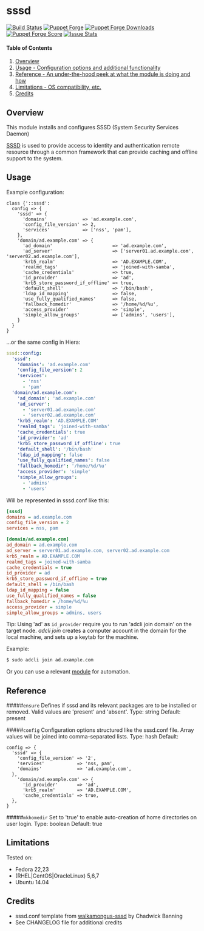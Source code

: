# sssd

[![Build Status](https://travis-ci.org/sgnl05/sgnl05-sssd.svg)](https://travis-ci.org/sgnl05/sgnl05-sssd)
[![Puppet Forge](https://img.shields.io/puppetforge/v/sgnl05/sssd.svg)](https://forge.puppetlabs.com/sgnl05/sssd)
[![Puppet Forge Downloads](https://img.shields.io/puppetforge/dt/sgnl05/sssd.svg)](https://forge.puppetlabs.com/sgnl05/sssd)
[![Puppet Forge Score](https://img.shields.io/puppetforge/f/sgnl05/sssd.svg)](https://forge.puppetlabs.com/sgnl05/sssd/scores)
[![Issue Stats](http://issuestats.com/github/sgnl05/sgnl05-sssd/badge/pr?style=flat)](http://issuestats.com/github/sgnl05/sgnl05-sssd)

#### Table of Contents

1. [Overview](#overview)
2. [Usage - Configuration options and additional functionality](#usage)
3. [Reference - An under-the-hood peek at what the module is doing and how](#reference)
4. [Limitations - OS compatibility, etc.](#limitations)
5. [Credits](#credits)

## Overview

This module installs and configures SSSD (System Security Services Daemon)

[SSSD][0] is used to provide access to identity and authentication remote resource through a common framework that can provide caching and offline support to the system.

## Usage

Example configuration:

```puppet
class {'::sssd':
  config => {
    'sssd' => {
      'domains'             => 'ad.example.com',
      'config_file_version' => 2,
      'services'            => ['nss', 'pam'],
    },
    'domain/ad.example.com' => {
      'ad_domain'                      => 'ad.example.com',
      'ad_server'                      => ['server01.ad.example.com', 'server02.ad.example.com'],
      'krb5_realm'                     => 'AD.EXAMPLE.COM',
      'realmd_tags'                    => 'joined-with-samba',
      'cache_credentials'              => true,
      'id_provider'                    => 'ad',
      'krb5_store_password_if_offline' => true,
      'default_shell'                  => '/bin/bash',
      'ldap_id_mapping'                => false,
      'use_fully_qualified_names'      => false,
      'fallback_homedir'               => '/home/%d/%u',
      'access_provider'                => 'simple',
      'simple_allow_groups'            => ['admins', 'users'],
    }
  }
}
```

...or the same config in Hiera:

```yaml
sssd::config:
  'sssd':
    'domains': 'ad.example.com'
    'config_file_version': 2
    'services':
      - 'nss'
      - 'pam'
  'domain/ad.example.com':
    'ad_domain': 'ad.example.com'
    'ad_server':
      - 'server01.ad.example.com'
      - 'server02.ad.example.com'
    'krb5_realm': 'AD.EXAMPLE.COM'
    'realmd_tags': 'joined-with-samba'
    'cache_credentials': true
    'id_provider': 'ad'
    'krb5_store_password_if_offline': true
    'default_shell': '/bin/bash'
    'ldap_id_mapping': false
    'use_fully_qualified_names': false
    'fallback_homedir': '/home/%d/%u'
    'access_provider': 'simple'
    'simple_allow_groups':
      - 'admins'
      - 'users'
```

Will be represented in sssd.conf like this:

```ini
[sssd]
domains = ad.example.com
config_file_version = 2
services = nss, pam

[domain/ad.example.com]
ad_domain = ad.example.com
ad_server = server01.ad.example.com, server02.ad.example.com
krb5_realm = AD.EXAMPLE.COM
realmd_tags = joined-with-samba
cache_credentials = true
id_provider = ad
krb5_store_password_if_offline = true
default_shell = /bin/bash
ldap_id_mapping = false
use_fully_qualified_names = false
fallback_homedir = /home/%d/%u
access_provider = simple
simple_allow_groups = admins, users
```

Tip: Using 'ad' as `id_provider` require you to run 'adcli join domain' on the target node. *adcli join* creates a computer account in the domain for the local machine, and sets up a keytab for the machine.

Example:

```bash
$ sudo adcli join ad.example.com
```

Or you can use a relevant [module][1] for automation.

## Reference

#####`ensure`
Defines if sssd and its relevant packages are to be installed or removed. Valid values are 'present' and 'absent'.
Type: string
Default: present

#####`config`
Configuration options structured like the sssd.conf file. Array values will be joined into comma-separated lists.
Type: hash
Default:
```puppet
config => {
  'sssd' => {
    'config_file_version' => '2',
    'services'            => 'nss, pam',
    'domains'             => 'ad.example.com',
  },
    'domain/ad.example.com' => {
      'id_provider'       => 'ad',
      'krb5_realm'        => 'AD.EXAMPLE.COM',
      'cache_credentials' => true,
  },
}
```

#####`mkhomedir`
Set to 'true' to enable auto-creation of home directories on user login.
Type: boolean
Default: true

## Limitations

Tested on:
* Fedora 22,23
* (RHEL|CentOS|OracleLinux) 5,6,7
* Ubuntu 14.04

## Credits

* sssd.conf template from [walkamongus-sssd][2] by Chadwick Banning
* See CHANGELOG file for additional credits

[0]: https://fedorahosted.org/sssd/
[1]: https://forge.puppet.com/modules?sort=rank&q=adcli
[2]: https://github.com/walkamongus/sssd
